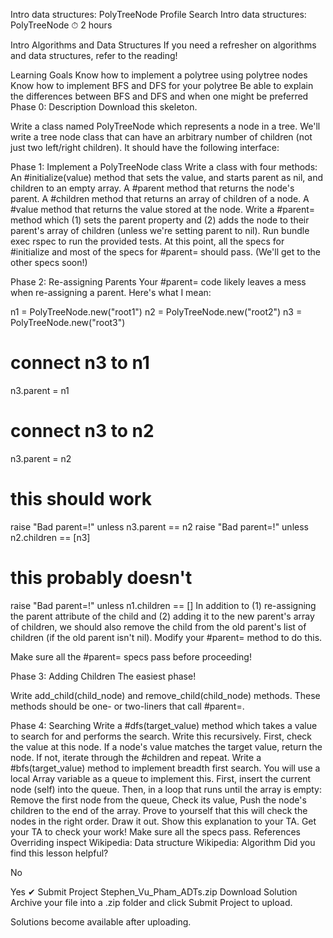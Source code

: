 
Intro data structures: PolyTreeNode
Profile
Search
Intro data structures: PolyTreeNode
⏱ 2 hours

Intro Algorithms and Data Structures
If you need a refresher on algorithms and data structures, refer to the reading!

Learning Goals
Know how to implement a polytree using polytree nodes
Know how to implement BFS and DFS for your polytree
Be able to explain the differences between BFS and DFS and when one might be preferred
Phase 0: Description
Download this skeleton.

Write a class named PolyTreeNode which represents a node in a tree. We'll write a tree node class that can have an arbitrary number of children (not just two left/right children). It should have the following interface:

Phase 1: Implement a PolyTreeNode class
Write a class with four methods:
An #initialize(value) method that sets the value, and starts parent as nil, and children to an empty array.
A #parent method that returns the node's parent.
A #children method that returns an array of children of a node.
A #value method that returns the value stored at the node.
Write a #parent= method which (1) sets the parent property and (2) adds the node to their parent's array of children (unless we're setting parent to nil).
Run bundle exec rspec to run the provided tests. At this point, all the specs for #initialize and most of the specs for #parent= should pass. (We'll get to the other specs soon!)

Phase 2: Re-assigning Parents
Your #parent= code likely leaves a mess when re-assigning a parent. Here's what I mean:

n1 = PolyTreeNode.new("root1")
n2 = PolyTreeNode.new("root2")
n3 = PolyTreeNode.new("root3")

# connect n3 to n1
n3.parent = n1
# connect n3 to n2
n3.parent = n2

# this should work
raise "Bad parent=!" unless n3.parent == n2
raise "Bad parent=!" unless n2.children == [n3]

# this probably doesn't
raise "Bad parent=!" unless n1.children == []
In addition to (1) re-assigning the parent attribute of the child and (2) adding it to the new parent's array of children, we should also remove the child from the old parent's list of children (if the old parent isn't nil). Modify your #parent= method to do this.

Make sure all the #parent= specs pass before proceeding!

Phase 3: Adding Children
The easiest phase!

Write add_child(child_node) and remove_child(child_node) methods. These methods should be one- or two-liners that call #parent=.

Phase 4: Searching
Write a #dfs(target_value) method which takes a value to search for and performs the search. Write this recursively.
First, check the value at this node. If a node's value matches the target value, return the node.
If not, iterate through the #children and repeat.
Write a #bfs(target_value) method to implement breadth first search.
You will use a local Array variable as a queue to implement this.
First, insert the current node (self) into the queue.
Then, in a loop that runs until the array is empty:
Remove the first node from the queue,
Check its value,
Push the node's children to the end of the array.
Prove to yourself that this will check the nodes in the right order. Draw it out. Show this explanation to your TA.
Get your TA to check your work!
Make sure all the specs pass.
References
Overriding inspect
Wikipedia: Data structure
Wikipedia: Algorithm
Did you find this lesson helpful?

No

Yes
✔︎ Submit Project
Stephen_Vu_Pham_ADTs.zip
Download Solution
Archive your file into a .zip folder and click Submit Project to upload.

Solutions become available after uploading.